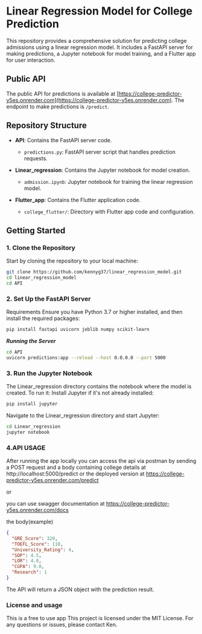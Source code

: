 # Linear Regression Model for College Prediction

This repository provides a comprehensive solution for predicting college admissions using a linear regression model. It includes a FastAPI server for making predictions, a Jupyter notebook for model training, and a Flutter app for user interaction.

## Public API

The public API for predictions is available at [https://college-predictor-y5es.onrender.com](https://college-predictor-y5es.onrender.com). The endpoint to make predictions is `/predict`.

## Repository Structure

- **API**: Contains the FastAPI server code.
  - `predictions.py`: FastAPI server script that handles prediction requests.
  
- **Linear_regression**: Contains the Jupyter notebook for model creation.
  - `admission.ipynb`: Jupyter notebook for training the linear regression model.

- **Flutter_app**: Contains the Flutter application code.
  - `college_flutter/`: Directory with Flutter app code and configuration.

## Getting Started

### 1. Clone the Repository

Start by cloning the repository to your local machine:

```sh
git clone https://github.com/kennyg37/linear_regression_model.git
cd linear_regression_model
cd API
```
### 2. Set Up the FastAPI Server
Requirements
Ensure you have Python 3.7 or higher installed, and then install the required packages:

```bash
pip install fastapi uvicorn joblib numpy scikit-learn
```
***Running the Server***
```sh
cd API
uvicorn predictions:app --reload --host 0.0.0.0 --port 5000
```

### 3. Run the Jupyter Notebook
The Linear_regression directory contains the notebook where the model is created. To run it:
Install Jupyter if it's not already installed:

```bash
pip install jupyter
```
Navigate to the Linear_regression directory and start Jupyter:

```bash
cd Linear_regression
jupyter notebook
```

### 4.API USAGE

After running the app locally you can access the api via postman by sending a POST request and a body containing college details at
http://localhost:5000/predict or the deployed version at
https://college-predictor-y5es.onrender.com/predict

or 

you can use swagger documentation at
https://college-predictor-y5es.onrender.com/docs

the body(example)
```json
{
  "GRE_Score": 320,
  "TOEFL_Score": 110,
  "University_Rating": 4,
  "SOP": 4.5,
  "LOR": 4.0,
  "CGPA": 9.0,
  "Research": 1
}
```

The API will return a JSON object with the prediction result.

### License and usage
This is a free to use app
This project is licensed under the MIT License. 
For any questions or issues, please contact Ken.





